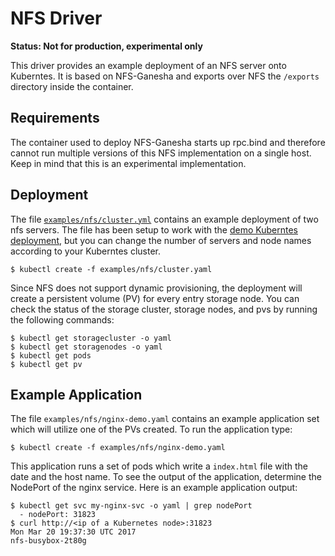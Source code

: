 # NFS Driver

**Status: Not for production, experimental only**

This driver provides an example deployment of an NFS server onto Kuberntes.  It
is based on NFS-Ganesha and exports over NFS the `/exports` directory inside the
container.

## Requirements

The container used to deploy NFS-Ganesha starts up rpc.bind and therefore cannot
run multiple versions of this NFS implementation on a single host. Keep in mind
that this is an experimental implementation.

## Deployment

The file [`examples/nfs/cluster.yml`](https://github.com/lpabon/quartermaster/blob/master/examples/nfs/cluster.yaml)
contains an example deployment of two nfs servers.  The file has been setup to
work with the [demo Kuberntes deployment](https://github.com/lpabon/kubernetes-centos),
but you can change the number of servers and node names according to your Kuberntes
cluster.

```
$ kubectl create -f examples/nfs/cluster.yaml
```

Since NFS does not support dynamic provisioning, the deployment will create a
persistent volume (PV) for every entry storage node. You can check the status
of the storage cluster, storage nodes, and pvs by running the following commands:

```
$ kubectl get storagecluster -o yaml
$ kubectl get storagenodes -o yaml
$ kubectl get pods
$ kubectl get pv
```

## Example Application

The file `examples/nfs/nginx-demo.yaml` contains an example application set
which will utilize one of the PVs created.  To run the application type:

```
$ kubectl create -f examples/nfs/nginx-demo.yaml
```

This application runs a set of pods which write a `index.html` file with the
date and the host name. To see the output of the application, determine the NodePort
of the nginx service. Here is an example application output:

```
$ kubectl get svc my-nginx-svc -o yaml | grep nodePort
  - nodePort: 31823
$ curl http://<ip of a Kubernetes node>:31823
Mon Mar 20 19:37:30 UTC 2017
nfs-busybox-2t80g
```
